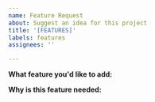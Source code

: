 ```yaml
---
name: Feature Request
about: Suggest an idea for this project
title: '[FEATURES]'
labels: features
assignees: ''

---
```


**What feature you'd like to add:**

**Why is this feature needed:**